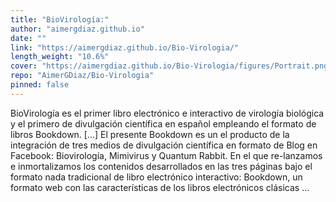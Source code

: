 ```yaml
---
title: "BioVirología:"
author: "aimergdiaz.github.io"
date: ""
link: "https://aimergdiaz.github.io/Bio-Virologia/"
length_weight: "10.6%"
cover: "https://aimergdiaz.github.io/Bio-Virologia/figures/Portrait.png"
repo: "AimerGDiaz/Bio-Virologia"
pinned: false
---
```


BioVirología es el primer libro electrónico e interactivo de virología biológica y el primero de divulgación científica en español empleando el formato de libros Bookdown. [...] El presente Bookdown es un el producto de la integración de tres medios de divulgación científica en formato de Blog en Facebook: Biovirología, Mimivirus y Quantum Rabbit. En el que re-lanzamos e inmortalizamos los contenidos desarrollados en las tres páginas bajo el formato nada tradicional de libro electrónico interactivo: Bookdown, un formato web con las características de los libros electrónicos clásicas ...
